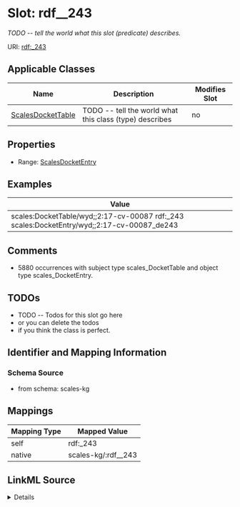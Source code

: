 

# Slot: rdf__243


_TODO -- tell the world what this slot (predicate) describes._





URI: [rdf:_243](http://www.w3.org/1999/02/22-rdf-syntax-ns#_243)



<!-- no inheritance hierarchy -->





## Applicable Classes

| Name | Description | Modifies Slot |
| --- | --- | --- |
| [ScalesDocketTable](../classes/ScalesDocketTable.md) | TODO -- tell the world what this class (type) describes |  no  |







## Properties

* Range: [ScalesDocketEntry](../classes/ScalesDocketEntry.md)






## Examples

| Value |
| --- |
| scales:DocketTable/wyd;;2:17-cv-00087 rdf:_243 scales:DocketEntry/wyd;;2:17-cv-00087_de243 |

## Comments

* 5880 occurrences with subject type scales_DocketTable and object type scales_DocketEntry.

## TODOs

* TODO -- Todos for this slot go here
* or you can delete the todos
* if you think the class is perfect.

## Identifier and Mapping Information







### Schema Source


* from schema: scales-kg




## Mappings

| Mapping Type | Mapped Value |
| ---  | ---  |
| self | rdf:_243 |
| native | scales-kg/:rdf__243 |




## LinkML Source

<details>
```yaml
name: rdf__243
description: TODO -- tell the world what this slot (predicate) describes.
todos:
- TODO -- Todos for this slot go here
- or you can delete the todos
- if you think the class is perfect.
comments:
- 5880 occurrences with subject type scales_DocketTable and object type scales_DocketEntry.
examples:
- value: scales:DocketTable/wyd;;2:17-cv-00087 rdf:_243 scales:DocketEntry/wyd;;2:17-cv-00087_de243
from_schema: scales-kg
rank: 1000
slot_uri: rdf:_243
alias: rdf__243
domain_of:
- scales_DocketTable
range: scales_DocketEntry

```
</details>